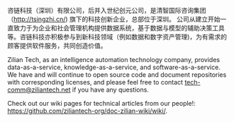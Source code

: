 咨链科技（深圳）有限公司，后并入世纪创元公司，是清智国际咨询集团（http://tsingzhi.cn/) 旗下的科技创新企业，总部位于深圳。
公司从建立开始一直致力于为企业和社会管理机构提供数据系统，基于数据与模型的辅助决策工具等。咨链科技亦积极参与到新科技领域（例如数据和数字资产管理)，为有需求的顾客提供软件服务，共同创造价值。

Zilian Tech, as an intelligence automation technology company, provides data-as-a-service, knowledge-as-a-service, and software-as-a-service.
We have and will continue to open source code and document repositories with corresponding licenses, and please feel free to contact tech-comm@ziliantech.net if you have any questions.

Check out our wiki pages for technical articles from our people!: https://github.com/ziliantech-org/doc-zilian-wiki/wiki/.

